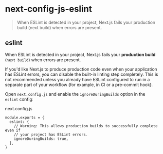 # next-config-js-eslint

> When ESLint is detected in your project, Next.js fails your production build (next build) when errors are present.



## eslint

When ESLint is detected in your project, Next.js fails your **production build** (`next build`) when errors are present.

If you'd like Next.js to produce production code even when your application has ESLint errors, you can disable the built-in linting step completely. This is not recommended unless you already have ESLint configured to run in a separate part of your workflow (for example, in CI or a pre-commit hook).

Open `next.config.js` and enable the `ignoreDuringBuilds` option in the `eslint` config:

next.config.js

    module.exports = {
      eslint: {
        // Warning: This allows production builds to successfully complete even if
        // your project has ESLint errors.
        ignoreDuringBuilds: true,
      },
    }
